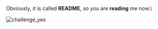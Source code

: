 Obviously, it is called **README**, so you are **reading** me now.\


![challenge_yes](https://api.alexflipnote.dev/challenge?text=Made+you+read,+lol&icon=10)
